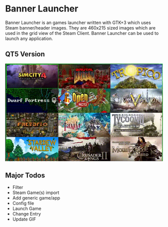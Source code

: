 # Banner Launcher

Banner Launcher is an games launcher written with GTK+3 which uses Steam
banner/header images. They are 460x215 sized images which are used in the
grid view of the Steam Client. Banner Launcher can be used to launch any
application.

## QT5 Version
![Example of Usage](example.gif)

## Major Todos
- Filter
- Steam Game(s) import
- Add generic game/app
- Config file
- Launch Game
- Change Entry
- Update GIF
